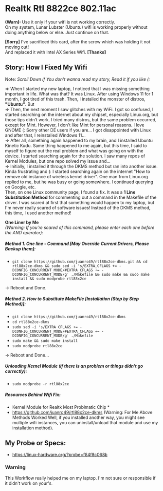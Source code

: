 
# Realtk Rtl 8822ce 802.11ac

**(Warn):** Use it only if your wifi is not working correctly.  
On my system, Lunar Lubster (Ubuntu) wifi is working properly without doing anything below or else. Just continue on that.

**[Sorry]** I've sacrificed this card, after the screw which was holding it not moving out!  
And replaced it with Intel AX Series Wifi. **[Thanks]**  

## Story: How I Fixed My Wifi
Note:
*Scroll Down if You don't wanna read my story, Read it if you like (:*

=> When I started my new laptop, I noticed that I was missing something important in life. What was that? It was Linux. After using Windows 11 for 1 month, I got tired of this trash. Then, I installed the monster of distros, **"Ubuntu"**. But  
=> Then, the next moment I saw glitches with my WiFi. I got so confused, I started searching on the internet about my chipset, especially Linux.org, but those tips didn't work. I tried many distros, but the same problem occurred, except for Mint. However, I don't like Mint for personal reasons. I love GNOME (: Sorry other DE users if you are... I got disappointed with Linux and after that, I reinstalled Windows 11...  
=> After all, something again happened to my brain, and I installed Ubuntu Kinetic Kudu. Same thing happened to me again, but this time, I said to myself to figure out the real problem and what was going on with the device. I started searching again for the solution. I saw many repos of Kernel Modules, but one repo solved my issue and...  
=> Initially, I installed it through the DKMS method but ran into another issue. Kinda frustrating and (: I started searching again on the internet "How to remove old instance of wireless kernel driver". One man from Linux.org replied to me, but he was busy or going somewhere. I continued querying on Google, etc.  
Then, on one Linux community page, I found a fix. It was a **1 Line Substitution Method** for commenting out a command in the Makefile of the driver. I was scared at first that something would happen to my laptop, but I'm never really scared of software issues! 
Instead of the DKMS method, this time, I used another method!

**One Liner by Me**  
*(Warning: If you're scared of this command, please enter each one before the AND operator):*

##### Method 1. One line - Command [May Override Current Drivers, Please Backup them]:
* ``` git clone https://github.com/juanro49/rtl88x2ce-dkms.git && cd rtl88x2ce-dkms && sudo sed -i 's/EXTRA_CFLAGS += -DCONFIG_CONCURRENT_MODE/#EXTRA_CFLAGS += -DCONFIG_CONCURRENT_MODE/g' ./Makefile && sudo make && sudo make install && sudo modprobe rtl88x2ce ```

-> Reboot and Done.

##### Method 2. How to Substitute MakeFile [Installation (Step by Step Method)]:
* ``` git clone https://github.com/juanro49/rtl88x2ce-dkms ```
* ``` cd rtl88x2ce-dkms ```
* ``` sudo sed -i 's/EXTRA_CFLAGS += -DCONFIG_CONCURRENT_MODE/#EXTRA_CFLAGS += -DCONFIG_CONCURRENT_MODE/g' ./Makefile ```
* ``` sudo make && sudo make install ```
* ``` sudo modprobe rtl88x2ce ```

-> Reboot and Done...
##### Unloading Kernel Module (if there is an problem or things didn't go correctly):
* ``` sudo modprobe -r rtl88x2ce ```



##### Resources Behind Wifi Fix:
* Kernel Module for Realtk Most Problmatic Chip *
* https://github.com/juanro49/rtl88x2ce-dkms
(Warning: For Me Above Methods Worked Well, if you installed another way, you might see multiple wifi instances, you can uninstall/unload that module and use my installation method).
  
## My Probe or Specs:
* https://linux-hardware.org/?probe=f84f8c068b

### Warning
This Workflow really helped me on my laptop. I'm not sure or responsible if it didn't work on your's.
